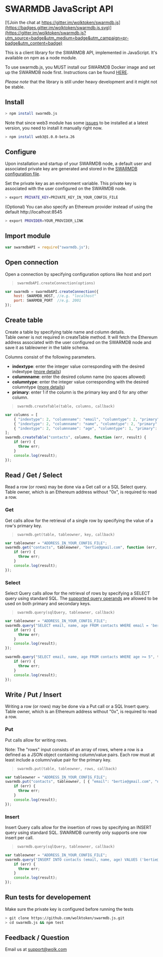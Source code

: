 # SWARMDB JavaScript API

[![Join the chat at https://gitter.im/wolktoken/swarmdb.js](https://badges.gitter.im/wolktoken/swarmdb.js.svg)](https://gitter.im/wolktoken/swarmdb.js?utm_source=badge&utm_medium=badge&utm_campaign=pr-badge&utm_content=badge)

This is a client library for the SWARMDB API, implemented in JavaScript. It's available on npm as a node module.

To use swarmdb.js, you MUST install our SWARMDB Docker image and set up the SWARMDB node first. Instructions can be found [HERE](https://github.com/wolktoken/swarm.wolk.com).

*Please note* that the library is still under heavy development and it might not be stable.

## Install
```bash
> npm install swarmdb.js
```
Note that since web3 module has some [issues](https://github.com/ethereum/web3.js/issues/966) to be installed at a latest version, you need to install it manually right now.
```bash
> npm install web3@1.0.0-beta.26
```

## Configure
Upon installation and startup of your SWARMDB node, a default user and associated private key are generated and stored in the [SWARMDB configuration file](https://github.com/wolktoken/swarm.wolk.com/wiki/9.-SWARMDB-Server-Configuration,--Authentication-and-Voting#configuration-file). 

Set the private key as an environment variable.
This private key is associated with the user configured on the SWARMDB node.
```bash
> export PRIVATE_KEY=PRIVATE_KEY_IN_YOUR_CONFIG_FILE
```
(Optional) You can also specify an Ethereum provider instead of using the default http://localhost:8545
```bash
> export PROVIDER=YOUR_PROVIDER_LINK
```

## Import module
```javascript
var swarmdbAPI = require("swarmdb.js");
```

## Open connection
Open a connection by specifying configuration options like host and port
> `swarmdbAPI.createConnection(options)`
```javascript
var swarmdb = swarmdbAPI.createConnection({
    host: SWARMDB_HOST, //e.g. "localhost"
    port: SWARMDB_PORT  //e.g. 2001
});
```

## Create table
Create a table by specifying table name and column details.  
Table owner is not required in createTable method. It will fetch the Ethereum address associated with the user configured on the SWARMDB node and save it as tableowner in the table schema.

Columns consist of the following parameters.
* **indextype**: enter the integer value corresponding with the desired indextype ([more details](https://github.com/wolktoken/swarm.wolk.com/wiki/8.-SWARMDB-Types#table-column-types))
* **columnname**: enter the desired column name (no spaces allowed)
* **columntype**: enter the integer value corresponding with the desired columntype ([more details](https://github.com/wolktoken/swarm.wolk.com/wiki/8.-SWARMDB-Types#table-index-types))
* **primary**: enter 1 if the column is the primary key and 0 for any other column.

> `swarmdb.createTable(table, columns, callback)`
```javascript
var columns = [
    { "indextype": 2, "columnname": "email", "columntype": 2, "primary": 1 },
    { "indextype": 2, "columnname": "name", "columntype": 2, "primary": 0 },
    { "indextype": 2, "columnname": "age", "columntype": 1, "primary": 0 }
];
swarmdb.createTable("contacts", columns, function (err, result) {
    if (err) {
      throw err;
    }
    console.log(result);
});
```

## Read / Get / Select
Read a row (or rows) may be done via a Get call or a SQL Select query.
Table owner, which is an Ethereum address without "0x", is required to read a row.

### Get
Get calls allow for the retrieval of a single row by specifying the value of a row's primary key.

> `swarmdb.get(table, tableowner, key, callback)`
```javascript
var tableowner = "ADDRESS_IN_YOUR_CONFIG_FILE";
swarmdb.get("contacts", tableowner, "bertie@gmail.com", function (err, result) {
    if (err) {
      throw err;
    }
    console.log(result);
});
```
### Select
Select Query calls allow for the retrieval of rows by specifying a SELECT query using standard SQL. The [supported query operands](https://github.com/wolktoken/swarm.wolk.com/wiki/8.-SWARMDB-Types#supported-query-operands) are allowed to be used on both primary and secondary keys.

> `swarmdb.query(sqlQuery, tableowner, callback)`
```javascript
var tableowner = "ADDRESS_IN_YOUR_CONFIG_FILE";
swarmdb.query("SELECT email, name, age FROM contacts WHERE email = 'bertie@gmail.com'", tableowner, function (err, result) {
    if (err) {
      throw err;
    }
    console.log(result);
});

swarmdb.query("SELECT email, name, age FROM contacts WHERE age >= 5", tableowner, function (err, result) {
    if (err) {
      throw err;
    }
    console.log(result);
});
```

## Write / Put / Insert
Writing a row (or rows) may be done via a Put call or a SQL Insert query.
Table owner, which is an Ethereum address without "0x", is required to read a row.

### Put
Put calls allow for writing rows.

Note: The "rows" input consists of an array of rows, where a row is a defined as a JSON object containing column/value pairs.  Each row must at least include a column/value pair for the primary key.

> `swarmdb.put(table, tableowner, rows, callback)`
```javascript
var tableowner = "ADDRESS_IN_YOUR_CONFIG_FILE";
swarmdb.put("contacts", tableowner, [ { "email": "bertie@gmail.com", "name": "Bertie Basset", "age": 7 }, { "email": "paul@gmail.com", "name": "Paul", "age": 25 } ],  function (err, result) {
    if (err) {
      throw err;
    }
    console.log(result);
});
```
### Insert
Insert Query calls allow for the insertion of rows by specifying an INSERT query using standard SQL. SWARMDB currently only supports one row insert per call.

> `swarmdb.query(sqlQuery, tableowner, callback)`
```javascript
var tableowner = "ADDRESS_IN_YOUR_CONFIG_FILE";
swarmdb.query("INSERT INTO contacts (email, name, age) VALUES ('bertie@gmail.com', 'Bertie Basset', 7);", tableowner, function (err, result) {
    if (err) {
      throw err;
    }
    console.log(result);
});
```

## Run tests for developement
Make sure the private key is configured before running the tests
```bash
> git clone https://github.com/wolktoken/swarmdb.js.git
> cd swarmdb.js && npm test
```

## Feedback / Question
Email us at [support@wolk.com](mailto:support@wolk.com)
